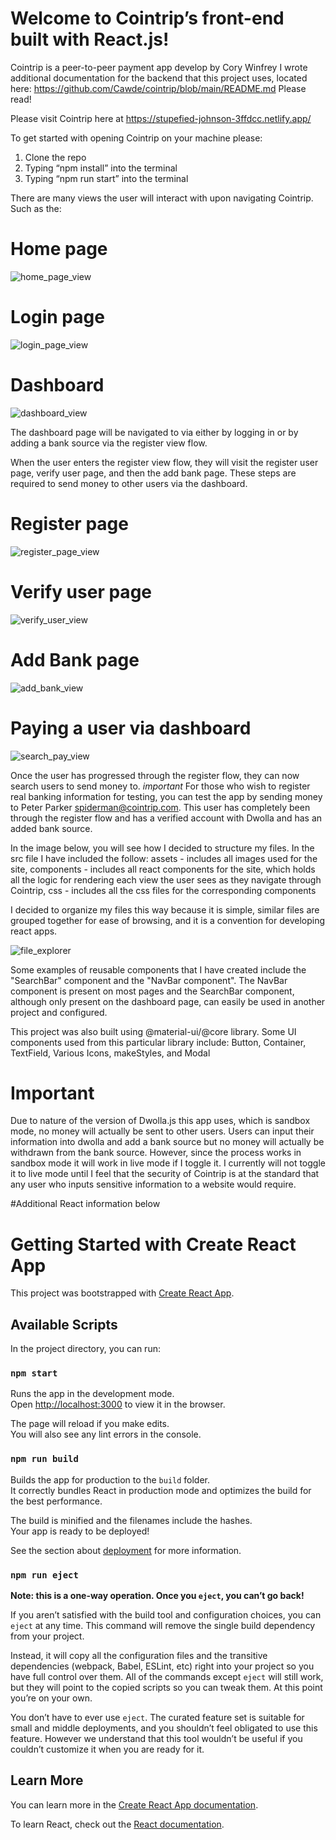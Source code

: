 # Welcome to Cointrip’s front-end built with React.js!
Cointrip is a peer-to-peer payment app develop by Cory Winfrey
I wrote additional documentation for the backend that this project uses, located here: https://github.com/Cawde/cointrip/blob/main/README.md
Please read!

Please visit Cointrip here at https://stupefied-johnson-3ffdcc.netlify.app/

To get started with opening Cointrip on your machine please:
1. Clone the repo
2. Typing “npm install” into the terminal
3. Typing “npm run start” into the terminal




There are many views the user will interact with upon navigating Cointrip. Such as the:

# Home page 
![home_page_view](https://user-images.githubusercontent.com/62577188/148220495-3e1c36fb-3bf6-4e16-8fdc-6ef3cd552152.png)

# Login page
![login_page_view](https://user-images.githubusercontent.com/62577188/148220753-0f167c77-6351-4647-a520-3acaf19caa68.png)

# Dashboard
![dashboard_view](https://user-images.githubusercontent.com/62577188/148220840-b18a2212-9b7a-4348-8c67-997b9959792d.png)

The dashboard page will be navigated to via either by logging in or by adding a bank source via the register view flow.



When the user enters the register view flow, they will visit the register user page, verify user page, and then the add bank page. These steps are required to send money to other users via the dashboard.

# Register page
![register_page_view](https://user-images.githubusercontent.com/62577188/148220795-740c75b5-7a70-4688-9c24-33b3c0594370.png)


# Verify user page
![verify_user_view](https://user-images.githubusercontent.com/62577188/148221177-67bf07e9-6c9c-46af-b3f3-a05813c536da.png)

# Add Bank page
![add_bank_view](https://user-images.githubusercontent.com/62577188/148221221-766fc952-cf1c-4338-9126-5f8dee9b879e.png)

# Paying a user via dashboard
![search_pay_view](https://user-images.githubusercontent.com/62577188/148225250-0e1ee36b-d414-4e82-8973-0f88a5d13b7f.png)

Once the user has progressed through the register flow, they can now search users to send money to.
*important* For those who wish to register real banking information for testing, you can test the app by sending money to Peter Parker spiderman@cointrip.com. This user has completely been through the register flow and has a verified account with Dwolla and has an added bank source.

In the image below, you will see how I decided to structure my files. In the src file I have included the follow:
assets - includes all images used for the site,
components - includes all react components for the site, which holds all the logic for rendering each view the user sees as they navigate through Cointrip,
css - includes all the css files for the corresponding components

I decided to organize my files this way because it is simple, similar files are grouped together for ease of browsing, and it is a convention for developing react apps.

![file_explorer](https://user-images.githubusercontent.com/62577188/148221336-97636984-1ab5-43e8-bf70-dfaa84bbffb9.png)

Some examples of reusable components that I have created include the "SearchBar" component and the "NavBar component".
The NavBar component is present on most pages and the SearchBar component, although only present on the dashboard page, can easily be used in another project and configured.

This project was also built using @material-ui/@core library.
Some UI components used from this particular library include: Button, Container, TextField, Various Icons, makeStyles, and Modal

# Important
Due to nature of the version of Dwolla.js this app uses, which is sandbox mode, no money will actually be sent to other users. Users can input their information into dwolla and add a bank source but no money will actually be withdrawn from the bank source. However, since the process works in sandbox mode it will work in live mode if I toggle it. I currently will not toggle it to live mode until I feel that the security of Cointrip is at the standard that any user who inputs sensitive information to a website would require.

#Additional React information below


# Getting Started with Create React App

This project was bootstrapped with [Create React App](https://github.com/facebook/create-react-app).

## Available Scripts

In the project directory, you can run:

### `npm start`

Runs the app in the development mode.\
Open [http://localhost:3000](http://localhost:3000) to view it in the browser.

The page will reload if you make edits.\
You will also see any lint errors in the console.

### `npm run build`

Builds the app for production to the `build` folder.\
It correctly bundles React in production mode and optimizes the build for the best performance.

The build is minified and the filenames include the hashes.\
Your app is ready to be deployed!

See the section about [deployment](https://facebook.github.io/create-react-app/docs/deployment) for more information.

### `npm run eject`

**Note: this is a one-way operation. Once you `eject`, you can’t go back!**

If you aren’t satisfied with the build tool and configuration choices, you can `eject` at any time. This command will remove the single build dependency from your project.

Instead, it will copy all the configuration files and the transitive dependencies (webpack, Babel, ESLint, etc) right into your project so you have full control over them. All of the commands except `eject` will still work, but they will point to the copied scripts so you can tweak them. At this point you’re on your own.

You don’t have to ever use `eject`. The curated feature set is suitable for small and middle deployments, and you shouldn’t feel obligated to use this feature. However we understand that this tool wouldn’t be useful if you couldn’t customize it when you are ready for it.

## Learn More

You can learn more in the [Create React App documentation](https://facebook.github.io/create-react-app/docs/getting-started).

To learn React, check out the [React documentation](https://reactjs.org/).
